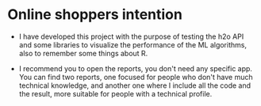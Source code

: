# Online shoppers intention

* I have developed this project with the purpose of testing the h2o API and some libraries to visualize the performance of the ML algorithms, also to remember some things about R.

 * I recommend you to open the reports, you don't need any specific app. You can find two reports, one focused for people who don't have much technical knowledge, and another one where I include all the code and the result, more suitable for people with a technical profile.

